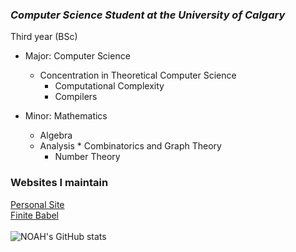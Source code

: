 ### ***Computer Science Student at the University of Calgary*** 
Third year (BSc)
* Major: Computer Science 
  * Concentration in Theoretical Computer Science
     * Computational Complexity
      * Compilers
       
* Minor: Mathematics
    * Algebra
     * Analysis 
      * Combinatorics and Graph Theory 
       * Number Theory


### Websites I maintain
[Personal Site](http://noah.binaryfox.ca/)\
[Finite Babel](https://noahpinel.github.io/FiniteBabel/)\
\
![NOAH's GitHub stats](https://github-readme-stats.vercel.app/api?username=NoahPinel&theme=react&show_icons=true&count_private=true)








